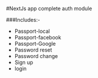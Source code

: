#NextJs app complete auth module

###Includes:-
* Passport-local
* Passport-facebook
* Passport-Google
* Password reset
* Password change
* Sign up
* login

